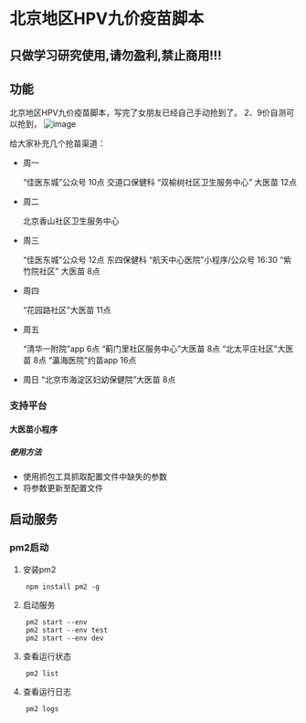 # 北京地区HPV九价疫苗脚本
## 只做学习研究使用,请勿盈利,禁止商用!!!

## 功能
北京地区HPV九价疫苗脚本，写完了女朋友已经自己手动抢到了。 
2、9价自测可以抢到，
![image](https://user-images.githubusercontent.com/37447321/170622749-91217fc4-4354-46b7-bc54-790e89b734ee.png)


给大家补充几个抢苗渠道：
- 周一

  “佳医东城”公众号 10点 交道口保健科
  “双榆树社区卫生服务中心” 大医苗 12点

- 周二

  北京香山社区卫生服务中心

- 周三

  “佳医东城”公众号   12点 东四保健科
  “航天中心医院”小程序/公众号  16:30
  “紫竹院社区” 大医苗  8点

- 周四

  “花园路社区”大医苗  11点

- 周五

  “清华一附院”app   6点
  “蓟门里社区服务中心”大医苗 8点
  “北太平庄社区”大医苗 8点
  “瀛海医院”约苗app  16点

- 周日
  “北京市海淀区妇幼保健院”大医苗  8点

### 支持平台
#### 大医苗小程序
##### 使用方法
- 使用抓包工具抓取配置文件中缺失的参数
- 将参数更新至配置文件

## 启动服务

### pm2启动
1. 安装pm2
~~~shell
    npm install pm2 -g
~~~
2. 启动服务
~~~shell
    pm2 start --env
    pm2 start --env test
    pm2 start --env dev
~~~
3. 查看运行状态
~~~shell
    pm2 list
~~~
4. 查看运行日志
~~~shell
    pm2 logs
~~~
